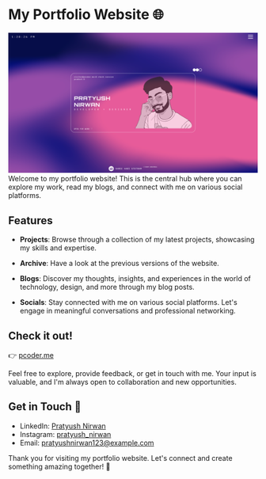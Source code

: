 # My Portfolio Website 🌐
![website screenshot](/src/assets/projects/pcoder.png)
Welcome to my portfolio website! This is the central hub where you can explore my work, read my blogs, and connect with me on various social platforms.

## Features
- **Projects**: Browse through a collection of my latest projects, showcasing my skills and expertise.

- **Archive**: Have a look at the previous versions of the website.

- **Blogs**: Discover my thoughts, insights, and experiences in the world of technology, design, and more through my blog posts.

- **Socials**: Stay connected with me on various social platforms. Let's engage in meaningful conversations and professional networking.

## Check it out!
👉 [pcoder.me](https://pcoder.me)

Feel free to explore, provide feedback, or get in touch with me. Your input is valuable, and I'm always open to collaboration and new opportunities.

## Get in Touch 📧
- LinkedIn: [Pratyush Nirwan](https://www.linkedin.com/in/pratyush-nirwan-a9665224b/)
- Instagram: [pratyush_nirwan](https://www.instagram.com/pratyush_nirwan)
- Email: [pratyushnirwan123@example.com](mailto:pratyushnirwan123@gmail.com)

Thank you for visiting my portfolio website. Let's connect and create something amazing together! 🚀